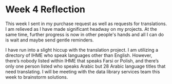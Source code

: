 # Week 4 Reflection

This week I sent in my purchase request as well as requests for translations. I am relieved as I have made significant headway on my projects. At the same time, further progress is now in other people's hands and all I can do is wait and maybe send gentle reminders. 

I have run into a slight hiccup with the translation project. I am utilizing a directory of IHME who speak languages other than English. However, there’s nobody listed within IHME that speaks Farsi or Polish, and there’s only one person listed who speaks Arabic but 28 Arabic language titles that need translating. I will be meeting with the data library services team this week to brainstorm solutions.
